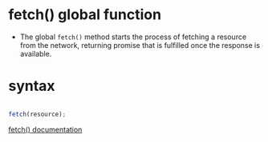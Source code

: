 # fetch() global function

- The global `fetch()` method starts the process of fetching a resource from the network, returning promise that is fulfilled once the response is available.

# syntax
```js

fetch(resource);

```


[fetch() documentation](https://developer.mozilla.org/en-US/docs/Web/API/fetch)
